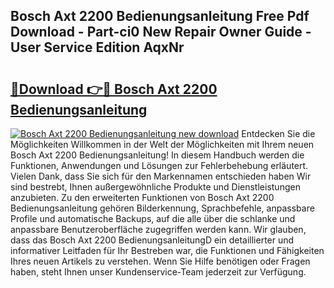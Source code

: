 ## Bosch Axt 2200 Bedienungsanleitung Free Pdf Download - Part-ci0 New Repair Owner Guide - User Service Edition AqxNr

# <h2><a href="http://df2lnq.blite.top/?on=Bosch+Axt+2200+Bedienungsanleitung">🔗Download 👉🔴 Bosch Axt 2200 Bedienungsanleitung</a></h2>

[![Bosch Axt 2200 Bedienungsanleitung new download](https://i.imgur.com/lujVjoI.png)](http://df2lnq.blite.top/?on=Bosch+Axt+2200+Bedienungsanleitung)
Entdecken Sie die Möglichkeiten Willkommen in der Welt der Möglichkeiten mit Ihrem neuen Bosch Axt 2200 Bedienungsanleitung! In diesem Handbuch werden die Funktionen, Anwendungen und Lösungen zur Fehlerbehebung erläutert. Vielen Dank, dass Sie sich für den Markennamen entschieden haben Wir sind bestrebt, Ihnen außergewöhnliche Produkte und Dienstleistungen anzubieten. Zu den erweiterten Funktionen von Bosch Axt 2200 Bedienungsanleitung gehören Bilderkennung, Sprachbefehle, anpassbare Profile und automatische Backups, auf die alle über die schlanke und anpassbare Benutzeroberfläche zugegriffen werden kann. Wir glauben, dass das Bosch Axt 2200 BedienungsanleitungD ein detaillierter und informativer Leitfaden für Ihr Bestreben war, die Funktionen und Fähigkeiten Ihres neuen Artikels zu verstehen. Wenn Sie Hilfe benötigen oder Fragen haben, steht Ihnen unser Kundenservice-Team jederzeit zur Verfügung.
